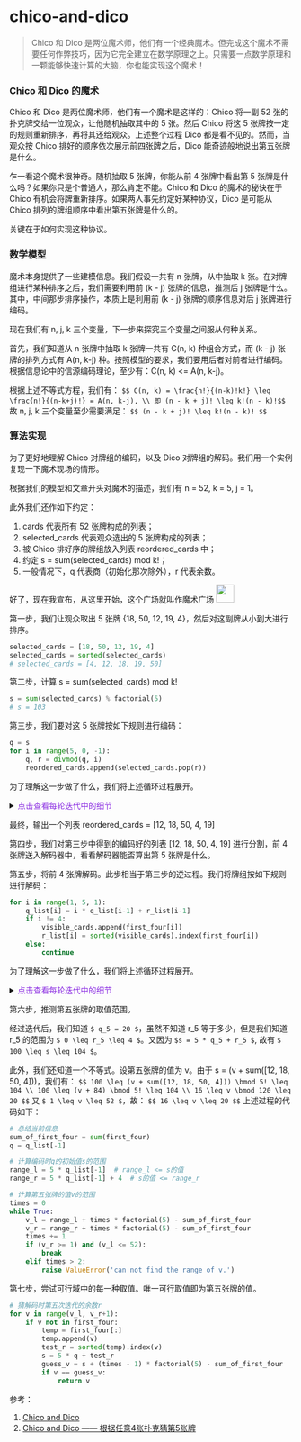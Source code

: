# chico-and-dico

> Chico 和 Dico 是两位魔术师，他们有一个经典魔术。但完成这个魔术不需要任何作弊技巧，因为它完全建立在数学原理之上。只需要一点数学原理和一颗能够快速计算的大脑，你也能实现这个魔术！

### Chico 和 Dico 的魔术

Chico 和 Dico 是两位魔术师，他们有一个魔术是这样的：Chico 将一副 52 张的扑克牌交给一位观众，让他随机抽取其中的 5 张。然后 Chico 将这 5 张牌按一定的规则重新排序，再将其还给观众。上述整个过程 Dico 都是看不见的。然而，当观众按 Chico 排好的顺序依次展示前四张牌之后，Dico 能奇迹般地说出第五张牌是什么。

乍一看这个魔术很神奇。随机抽取 5 张牌，你能从前 4 张牌中看出第 5 张牌是什么吗？如果你只是个普通人，那么肯定不能。Chico 和 Dico 的魔术的秘诀在于 Chico 有机会将牌重新排序。如果两人事先约定好某种协议，Dico 是可能从 Chico 排列的牌组顺序中看出第五张牌是什么的。

关键在于如何实现这种协议。

### 数学模型

魔术本身提供了一些建模信息。我们假设一共有 n 张牌，从中抽取 k 张。在对牌组进行某种排序之后，我们需要利用前 (k - j) 张牌的信息，推测后 j 张牌是什么。其中，中间那步排序操作，本质上是利用前 (k - j) 张牌的顺序信息对后 j 张牌进行编码。

现在我们有 n, j, k 三个变量，下一步来探究三个变量之间服从何种关系。

首先，我们知道从 n 张牌中抽取 k 张牌一共有 C(n, k) 种组合方式，而 (k - j) 张牌的排列方式有 A(n, k-j) 种。按照模型的要求，我们要用后者对前者进行编码。根据信息论中的信源编码理论，至少有：C(n, k) <= A(n, k-j)。

根据上述不等式方程，我们有：
`$$ C(n, k) = \frac{n!}{(n-k)!k!} \leq \frac{n!}{(n-k+j)!} = A(n, k-j), \\ 即 (n - k + j)! \leq k!(n - k)!$$`
故 n, j, k 三个变量至少需要满足：
`$$ (n - k + j)! \leq k!(n - k)! $$`

### 算法实现

为了更好地理解 Chico 对牌组的编码，以及 Dico 对牌组的解码。我们用一个实例复现一下魔术现场的情形。

根据我们的模型和文章开头对魔术的描述，我们有 n = 52, k = 5, j = 1。

此外我们还作如下约定：

1. cards 代表所有 52 张牌构成的列表；
2. selected_cards 代表观众选出的 5 张牌构成的列表；
3. 被 Chico 排好序的牌组放入列表 reordered_cards 中；
4. 约定 s = sum(selected_cards) mod k!；
5. 一般情况下，q 代表商（初始化那次除外），r 代表余数。

好了，现在我宣布，从这里开始，这个广场就叫作魔术广场 <img src="/img/hanser/png/cece.png" class="my-emoji" style = "height: 32px;">

第一步，我们让观众取出 5 张牌 {18, 50, 12, 19, 4}，然后对这副牌从小到大进行排序。

```python
selected_cards = [18, 50, 12, 19, 4]
selected_cards = sorted(selected_cards)
# selected_cards = [4, 12, 18, 19, 50]
```

第二步，计算 s = sum(selected_cards) mod k!

```python
s = sum(selected_cards) % factorial(5)
# s = 103
```

第三步，我们要对这 5 张牌按如下规则进行编码：

```python
q = s
for i in range(5, 0, -1):
    q, r = divmod(q, i)
    reordered_cards.append(selected_cards.pop(r))
```

为了理解这一步做了什么，我们将上述循环过程展开。

<details>
<summary style="outline: none;"><font color='blueviolet'>点击查看每轮迭代中的细节</font></summary>

初始化，s = 103：

| i | 1 | 2 | 3 | 4 | 5 ||
| --- | --- | --- | --- | --- | --- | --- |
| card | null | null | null | null | null ||
| q | null | null | null | null | null | s = 103 |
| r | null | null | null | null | null ||

当 i = 5 时，被除数初始化为 s。因此有 `q_5 = s / i = 103/5 = 20, r_5 = s % i = 103%5 = 3`。将列表 selected_cards 中的索引为 r_5（= 3）的扑克，放入列表 reordered_cards 中。现在列表 selected_cards 为 [4, 12, 18, 50]，列表 reordered_cards 为 [19]。具体结果如下：

| i | i_1 = 1 | i_2 = 2 | i_3 = 3 | i_4 = 4 | i_5 = 5 ||
| --- | --- | --- | --- | --- | --- | --- |
| card | null | null | null | null | reordered_cards[0] = 19 ||
| q | null | null | null | null | q_5 = s / i_5 =  20 | s = 103 |
| r | null | null | null | null | r_5 = s % i_5 = 3 ||

当 i = 4 时，有 `q_4 = q_5 / i = 20/4 = 5, r_4 = q_5 % i = 20%4 = 0`。也就是把上一轮的商作为本轮的被除数。本轮之后列表 selected_cards 为 [12, 18, 50]。

| i | i_1 = 1 | i_2 = 2 | i_3 = 3 | i_4 = 4 | i_5 = 5 ||
| --- | --- | --- | --- | --- | --- | --- |
| card | null | null | null | reordered_cards[1] = 4 | 19 ||
| q | null | null | null | q_4 = q_5 / i_4 = 5 | q_5 = 20 | s = 103 |
| r | null | null | null | r_4 = q_5 % i_4 = 0 | r_5 = 3 ||

当 i = 3 时，有 `q_3 = q_4 / i = 5/3 = 1, r_3 = q_4 % i = 5%3 = 2`。本轮之后列表 selected_cards 为 [12, 18]。

| i | 1 | 2 | 3 | 4 | 5 ||
| --- | --- | --- | --- | --- | --- | --- |
| card | null | null | 50 | 4 | 19 ||
| q | null | null | q_3 = 1 | q_4 = 5 | q_5 = 20 | s = 103 |
| r | null | null | r_3 = 2 | r_4 = 0 | r_5 = 3 ||

当 i = 2 时，有 `q_2 = q_3 / i = 1/2 = 0, r_2 = q_3 % i = 1%2 = 1`。本轮之后列表 selected_cards 为 [12]。

| i | 1 | 2 | 3 | 4 | 5 ||
| --- | --- | --- | --- | --- | --- | --- |
| card | null | 18 | 50 | 4 | 19 ||
| q | null | q_2 = 0  | q_3 = 1 | q_4 = 5 | q_5 = 20 | s = 103 |
| r | null | r_2 = 1  | r_3 = 2 | r_4 = 0 | r_5 = 3 ||

当 i = 2 时，有 `q_1 = q_2 / i = 0/1 = 0, r_1 = q_2 % i = 0%1 = 0`。本轮之后列表 selected_cards 为 []。

| i | 1 | 2 | 3 | 4 | 5 ||
| --- | --- | --- | --- | --- | --- | --- |
| card | 12 | 18 | 50 | 4 | 19 ||
| q | q_1 = 0 | q_2 = 0  | q_3 = 1 | q_4 = 5 | q_5 = 20 | s = 103 |
| r | r_1 = 0 | r_2 = 1  | r_3 = 2 | r_4 = 0 | r_5 = 3 ||

</details>

最终，输出一个列表 reordered_cards = [12, 18, 50, 4, 19]

第四步，我们对第三步中得到的编码好的列表 [12, 18, 50, 4, 19] 进行分割，前 4 张牌送入解码器中，看看解码器能否算出第 5 张牌是什么。

第五步，将前 4 张牌解码。此步相当于第三步的逆过程。我们将牌组按如下规则进行解码：

```python
for i in range(1, 5, 1):
    q_list[i] = i * q_list[i-1] + r_list[i-1]
    if i != 4:
        visible_cards.append(first_four[i])
        r_list[i] = sorted(visible_cards).index(first_four[i])
    else:
        continue
```

为了理解这一步做了什么，我们将上述循环过程展开。

<details>
<summary style="outline: none;"><font color='blueviolet'>点击查看每轮迭代中的细节</font></summary>

当 i = 1 时，有 q_1 = 0, r_1 = 0（证明略，提示：s < 5!）。其次，由已知的前 4 张牌 [12, 18, 50, 4]，我们知道：

| i | i_1 = 1 | i_2 = 2 | i_3 = 3 | i_4 = 4 | i_5 = 5 ||
| --- | --- | --- | --- | --- | --- | --- |
| card | 12 | 18 | 50 | 4 | null ||
| q | q_1 = 0 | null | null | null | null | s = null |
| r | r_1 = 0 | null | null | null | null ||

当 i = 2 时，有 `q_2 = i_1 * q_1 + r_1 = 0, r_2 = [12, 18].index(18) = 1`。

| i | i_1 = 1 | i_2 = 2 | i_3 = 3 | i_4 = 4 | i_5 = 5 ||
| --- | --- | --- | --- | --- | --- | --- |
| card | 12 | 18 | 50 | 4 | null ||
| q | q_1 = 0 | q_2 = 0 | null | null | null | s = null |
| r | r_1 = 0 | r_2 = 1 | null | null | null ||

当 i = 3 时，有 `q_3 = i_2 * q_2 + r_2 = 1, r_3 = [12, 18, 50].index(50) = 2`。

| i | i_1 = 1 | i_2 = 2 | i_3 = 3 | i_4 = 4 | i_5 = 5 ||
| --- | --- | --- | --- | --- | --- | --- |
| card | 12 | 18 | 50 | 4 | null ||
| q | q_1 = 0 | q_2 = 0 | q_3 = 1 | null | null | s = null |
| r | r_1 = 0 | r_2 = 1 | r_3 = 2 | null | null ||

当 i = 4 时，有 `q_4 = i_3 * q_3 + r_3 = 5, r_4 = [4, 12, 18, 50].index(4) = 0`。

| i | i_1 = 1 | i_2 = 2 | i_3 = 3 | i_4 = 4 | i_5 = 5 ||
| --- | --- | --- | --- | --- | --- | --- |
| card | 12 | 18 | 50 | 4 | null ||
| q | q_1 = 0 | q_2 = 0 | q_3 = 1 | q_4 = 5 | null | s = null |
| r | r_1 = 0 | r_2 = 1 | r_3 = 2 | r_4 = 0 | null ||

当 i = 5 时，有 `q_5 = i_4 * q_4 + r_4 = 20`。

| i | i_1 = 1 | i_2 = 2 | i_3 = 3 | i_4 = 4 | i_5 = 5 ||
| --- | --- | --- | --- | --- | --- | --- |
| card | 12 | 18 | 50 | 4 | null ||
| q | q_1 = 0 | q_2 = 0 | q_3 = 1 | q_4 = 5 | q_5 = 20 | s = null |
| r | r_1 = 0 | r_2 = 1 | r_3 = 2 | r_4 = 0 | r_5 = null ||

</details>

第六步，推测第五张牌的取值范围。

经过迭代后，我们知道 `$ q_5 = 20 $`，虽然不知道 r_5 等于多少，但是我们知道 r_5 的范围为 `$ 0 \leq r_5 \leq 4 $`。又因为 `$s = 5 * q_5 + r_5 $`, 故有 `$ 100 \leq s \leq 104 $`。

此外，我们还知道一个不等式。设第五张牌的值为 v。由于 s = (v + sum([12, 18, 50, 4]))，我们有：
`$$ 100 \leq (v + sum([12, 18, 50, 4])) \bmod 5! \leq 104 \\ 100 \leq (v + 84) \bmod 5! \leq 104 \\ 16 \leq v \bmod 120 \leq 20 $$`
又 `$ 1 \leq v \leq 52 $`，故：
`$$ 16 \leq v \leq 20 $$`
上述过程的代码如下：
```python
# 总结当前信息
sum_of_first_four = sum(first_four)
q = q_list[-1]

# 计算编码时q的初始值s的范围
range_l = 5 * q_list[-1]  # range_l <= s的值
range_r = 5 * q_list[-1] + 4  # s的值 <= range_r

# 计算第五张牌的值v的范围
times = 0
while True:
    v_l = range_l + times * factorial(5) - sum_of_first_four
    v_r = range_r + times * factorial(5) - sum_of_first_four
    times += 1
    if (v_r >= 1) and (v_l <= 52):
        break
    elif times > 2:
        raise ValueError('can not find the range of v.')
```
第七步，尝试可行域中的每一种取值。唯一可行取值即为第五张牌的值。
```python
# 猜解码时第五次迭代的余数r
for v in range(v_l, v_r+1):
    if v not in first_four:
        temp = first_four[:]
        temp.append(v)
        test_r = sorted(temp).index(v)
        s = 5 * q + test_r
        guess_v = s + (times - 1) * factorial(5) - sum_of_first_four
        if v == guess_v:
            return v
```

参考：

1. [Chico and Dico](https://www.brand.site.co.il/riddles/200705q.html)
2. [Chico and Dico —— 根据任意4张扑克猜第5张牌](https://blog.csdn.net/makeway123/article/details/48055189)
